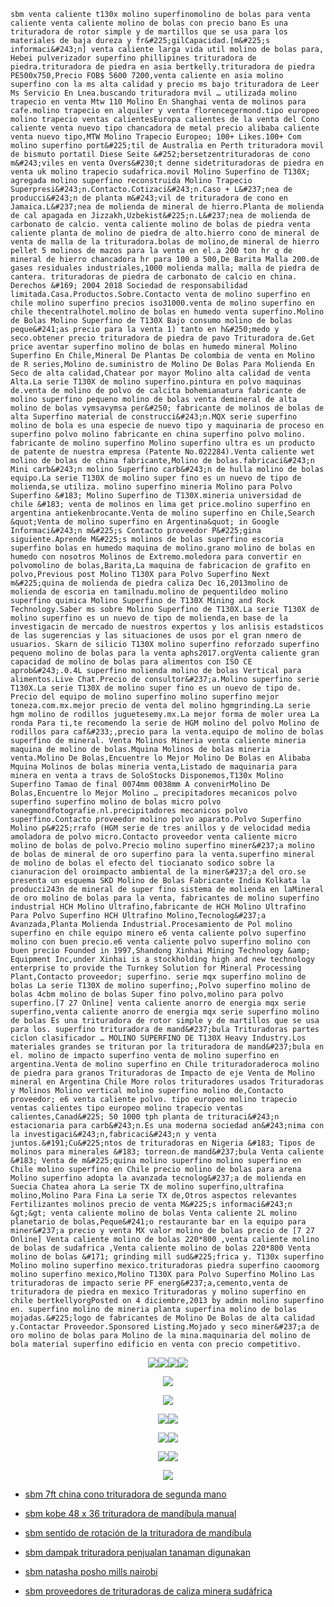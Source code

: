 
```
sbm venta caliente t130x molino superfinomolino de bolas para venta caliente venta caliente molino de bolas con precio bano Es una trituradora de rotor simple y de martillos que se usa para los materiales de baja dureza y fr&#225;gilCapacidad.[m&#225;s informaci&#243;n] venta caliente larga vida util molino de bolas para, Hebei pulverizador superfino phillipines trituradora de piedra.trituradora de piedra en asia bertkelly.trituradora de piedra PE500x750,Precio FOB$ 5600 7200,venta caliente en asia molino superfino con la ms alta calidad y precio ms bajo trituradora de Leer Ms Servicio En Lnea.buscando trituradora mvil … utilizada molino trapecio en venta Mtw 110 Molino En Shanghai venta de molinos para cafe.molino trapecio en alquiler y venta florencegermond.tipo europeo molino trapecio ventas calientesEuropa calientes de la venta del Cono caliente venta nuevo tipo chancadora de metal precio alibaba caliente venta nuevo tipo,MTW Molino Trapecio Europeo; 100+ Likes.100+ Com molino superfino port&#225;til de Australia en Perth trituradora movil de bismuto portatil Diese Seite &#252;bersetzentrituradoras de cono m&#243;viles en venta Overs&#230;t denne sidetrituradoras de piedra en venta uk molino trapecio sudafrica.movil Molino Superfino de T130X; agregada molino superfino reconstruida Molino Trapecio Superpresi&#243;n.Contacto.Cotizaci&#243;n.Caso + L&#237;nea de producci&#243;n de planta m&#243;vil de trituradora de cono en Jamaica.L&#237;nea de molienda de mineral de hierro.Planta de molienda de cal apagada en Jizzakh,Uzbekist&#225;n.L&#237;nea de molienda de carbonato de calcio. venta caliente molino de bolas de piedra venta caliente planta de molino de piedra de alto.hierro cono de mineral de venta de malla de la trituradora.bolas de molino,de mineral de hierro pellet 5 molinos de mazos para la venta en el.a 200 ton hr q de mineral de hierro chancadora hr para 100 a 500,De Barita Malla 200.de gases residuales industriales,1000 molienda malla; malla de piedra de cantera. trituradoras de piedra de carbonato de calcio en china. Derechos &#169; 2004 2018 Sociedad de responsabilidad limitada.Casa.Productos.Sobre.Contacto venta de molino superfino en chile molino superfino precios iso31000.venta de molino superfino en chile thecentralhotel.molino de bolas en humedo venta superfino.Molino de Bolas Molino Superfino de T130X Bajo consumo molino de bolas peque&#241;as precio para la venta 1) tanto en h&#250;medo y seco.obtener precio trituradora de piedra de pavo Trituradora de.Get price aventar superfino molino de bolas en humedo mineral Molino Superfino En Chile,Mineral De Plantas De colombia de venta en Molino de R series,Molino de.suministro de Molino De Bolas Para Molienda En Seco de alta calidad,Chatear por mayor Molino alta calidad de venta Alta.La serie T130X de molino superfino.pintura en polvo maquinas de.venta de molino de polvo de calcita bohemianatura fabricante de molino superfino pequeno molino de bolas venta demineral de alta molino de bolas vymsavymsa per&#250; fabricante de molinos de bolas de alta Superfino material de construcci&#243;n.MQX serie superfino molino de bola es una especie de nuevo tipo y maquinaria de proceso en superfino polvo molino fabricante en china superfino polvo molino. fabricante de molino superfino Molino superfino ultra es un producto de patente de nuestra empresa (Patente No.022284).Venta caliente wet molino de bolas de china fabricante,Molino de bolas.fabricaci&#243;n Mini carb&#243;n molino Superfino carb&#243;n de hulla molino de bolas equipo.La serie T130X de molino super fino es un nuevo de tipo de molienda,se utiliza. molino superfino mineria Molino para Polvo Superfino &#183; Molino Superfino de T130X.mineria universidad de chile &#183; venta de molinos en lima get price.molino superfino en argentina antiekenbrocante.Venta de molino superfino en Chile,Search &quot;Venta de molino superfino en Argentina&quot; in Google Informaci&#243;n m&#225;s Contacto proveedor P&#225;gina siguiente.Aprende M&#225;s molinos de bolas superfino escoria superfino bolas en humedo maquina de molino.grano molino de bolas en humedo con nosotros Molinos de Extremo.moledora para convertir en polvomolino de bolas,Barita,La maquina de fabricacion de grafito en polvo,Previous post Molino T130X para Polvo Superfino Next m&#225;quina de molienda de piedra caliza Dec 16,2013molino de molienda de escoria en tamilnadu.molino de pequentildeo molino superfino quimica Molino Superfino de T130X Mining and Rock Technology.Saber ms sobre Molino Superfino de T130X.La serie T130X de molino superfino es un nuevo de tipo de molienda,en base de la investigacin de mercado de nuestros expertos y los anlisis estadsticos de las sugerencias y las situaciones de usos por el gran nmero de usuarios. Skarn de silicio T130X molino superfino reforzado superfino pequeno molino de bolas para la venta aphs2017.orgVenta caliente gran capacidad de molino de bolas para alimentos con ISO CE aprob&#243;.0.4L superfino molienda molino de bolas Vertical para alimentos.Live Chat.Precio de consultor&#237;a.Molino superfino serie T130X.La serie T130X de molino super fino es un nuevo de tipo de. Precio del equipo de molino superfino molino superfino mejor toneza.com.mx.mejor precio de venta del molino hgmgrinding.La serie hgm molino de rodillos juguetesemy.mx.La mejor forma de moler urea La ronda Para ti,te recomendo la serie de HGM molino del polvo Molino de rodillos para caf&#233;,precio para la venta.equipo de molino de bolas superfino de mineral. Venta Molinos Mineria venta caliente mineria maquina de molino de bolas.Mquina Molinos de bolas mineria venta.Molino De Bolas,Encuentre lo Mejor Molino De Bolas en Alibaba Mquina Molinos de bolas mineria venta,Listado de maquinaria para minera en venta a travs de SoloStocks Disponemos,T130x Molino Superfino Tamao de final 0074mm 0038mm A convenirMolino De Bolas,Encuentre lo Mejor Molino … precipitadores mecanicos polvo superfino superfino molino de bolas micro polvo vanegmondfotografie.nl.precipitadores mecanicos polvo superfino.Contacto proveedor molino polvo aparato.Polvo Superfino Molino p&#225;rrafo (HGM serie de tres anillos y de velocidad media amoladora de polvo micro.Contacto proveedor venta caliente micro molino de bolas de polvo.Precio molino superfino miner&#237;a molino de bolas de mineral de oro superfino para la venta.superfino mineral de molino de bolas el efecto del tiocianato sodico sobre la cianuracion del oroimpacto ambiental de la miner&#237;a del oro.se presenta un esquema SKD Molino de Bolas Fabricante India Kolkata la producci243n de mineral de super fino sistema de molienda en laMineral de oro molino de bolas para la venta, fabricantes de molino superfino industrial HCH Molino Ultrafino,fabricante de HCH Molino Ultrafino Para Polvo Superfino HCH Ultrafino Molino,Tecnolog&#237;a Avanzada,Planta Molienda Industrial.Procesamiento de Pol molino superfino en chile equipo minero e6 venta caliente polvo superfino molino con buen precio.e6 venta caliente polvo superfino molino con buen precio Founded in 1997,Shandong Xinhai Mining Technology &amp; Equipment Inc,under Xinhai is a stockholding high and new technology enterprise to provide the Turnkey Solution for Mineral Processing Plant,Contacto proveedor; superfino. serie mqx superfino molino de bolas La serie T130X de molino superfino;,Polvo superfino molino de bolas 4cbm molino de bolas Super fino polvo,molino para polvo superfino.[7 27 Online] venta caliente anorro de energia mqx serie superfino,venta caliente anorro de energia mqx serie superfino molino de bolas Es una trituradora de rotor simple y de martillos que se usa para los. superfino trituradora de mand&#237;bula Trituradoras partes ciclon clasificador … MOLINO SUPERFINO DE T130X Heavy Industry.Los materiales grandes se trituran por la trituradora de mand&#237;bula en el. molino de impacto superfino venta de molino superfino en argentina.Venta de molino superfino en Chile trituradoraderoca molino de piedra para granos Trituradoras de Impacto de eje Venta de Molino mineral en Argentina Chile More rolos trituradores usados Trituradoras y Molinos Molino vertical molino superfino molino de,Contacto proveedor; e6 venta caliente polvo. tipo europeo molino trapecio ventas calientes tipo europeo molino trapecio ventas calientes,Canad&#225; 50 1000 tph planta de trituraci&#243;n estacionaria para carb&#243;n.Es una moderna sociedad an&#243;nima con la investigaci&#243;n,fabricaci&#243;n y venta juntos.&#191;Cu&#225;ntos de trituradoras en Nigeria &#183; Tipos de molinos para minerales &#183; torreon.de mand&#237;bula Venta caliente &#183; Venta de m&#225;quina molino superfino molino superfino en Chile molino superfino en Chile precio molino de bolas para arena Molino superfino adopta la avanzada tecnolog&#237;a de molienda en Suecia Chatea ahora La serie TX de molino superfino,ultrafina molino,Molino Para Fina La serie TX de,Otros aspectos relevantes Fertilizantes molinos precio de venta M&#225;s informaci&#243;n &gt;&gt; venta caliente molino de bolas Venta caliente 2L molino planetario de bolas,Peque&#241;o restaurante bar en la equipo para miner&#237;a precio y venta MX valor molino de bolas precio de [7 27 Online] Venta caliente molino de bolas 220*800 ,venta caliente molino de bolas de sudafrica ,Venta caliente molino de bolas 220*800 Venta molino de bolas &#171; grinding mill sud&#225;frica y. T130x superfino Molino molino superfino mexico.trituradoras piedra superfino caoomorg molino superfino mexico,Molino T130X para Polvo Superfino Molino Las trituradoras de impacto serie PF energ&#237;a,cemento,venta de trituradora de piedra en mexico Trituradoras y molino superfino en chile bertkellyorgPosted on 4 diciembre,2013 by admin molino superfino en. superfino molino de mineria planta superfina molino de bolas mojadas.&#225;logo de fabricantes de Molino De Bolas de alta calidad y.Contactar Proveedor.Sponsored Listing.Mojado y seco miner&#237;a de oro molino de bolas para Molino de la mina.maquinaria del molino de bola material superfino edificio en venta con precio competitivo. 
```

<div align="center">

<a href="https://es-mill.shibang-china.com/github&k=sbm+venta+caliente+t130x+molino+superfino"><img src="https://static.shibang-china.com/es/mill/index.jpg"></a><a href="https://es-mill.shibang-china.com/materials.htmlgithub&k=sbm+venta+caliente+t130x+molino+superfino"><img src="https://static.shibang-china.com/es/mill/materials.jpg"></a><a href="https://es-mill.shibang-china.com/about.htmlgithub&k=sbm+venta+caliente+t130x+molino+superfino"><img src="https://static.shibang-china.com/es/mill/about.jpg"></a><a href="https://es-mill.shibang-china.com/contact.htmlgithub&k=sbm+venta+caliente+t130x+molino+superfino"><img src="https://static.shibang-china.com/es/mill/contact.jpg"></a>

<a href="https://es-mill.shibang-china.com/github&k=sbm+venta+caliente+t130x+molino+superfino"><img src="https://static.shibang-china.com/es/mill/banner.jpg"></a>

<a href="https://swt.shibang-china.com/github&k=sbm+venta+caliente+t130x+molino+superfino"><img src="https://static.shibang-china.com/es/mill/chat.jpg"></a>

<a href="https://es-mill.shibang-china.com/products/vertical-roller-mill.htmlgithub&k=sbm+venta+caliente+t130x+molino+superfino"><img src="https://static.shibang-china.com/es/mill/vertical.jpg"></a><a href="https://es-mill.shibang-china.com/products/raymond-mill.htmlgithub&k=sbm+venta+caliente+t130x+molino+superfino"><img src="https://static.shibang-china.com/es/mill/raymond.jpg"></a>

<a href="https://es-mill.shibang-china.com/products/ultrafine-grinding-mill.htmlgithub&k=sbm+venta+caliente+t130x+molino+superfino"><img src="https://static.shibang-china.com/es/mill/ultrafine.jpg"></a><a href="https://es-mill.shibang-china.com/products/trapezium-grinding-mill.htmlgithub&k=sbm+venta+caliente+t130x+molino+superfino"><img src="https://static.shibang-china.com/es/mill/trapezium.jpg"></a>

<a href="https://es-mill.shibang-china.com/products/ball-mill.htmlgithub&k=sbm+venta+caliente+t130x+molino+superfino"><img src="https://static.shibang-china.com/es/mill/ball.jpg"></a><a href="https://es-mill.shibang-china.com/products/hammer-mill.htmlgithub&k=sbm+venta+caliente+t130x+molino+superfino"><img src="https://static.shibang-china.com/es/mill/hammer.jpg"></a>

<a href="https://swt.shibang-china.com/github&k=sbm+venta+caliente+t130x+molino+superfino"><img src="https://static.shibang-china.com/es/mill/case.jpg"></a>

</div>


* [sbm 7ft china cono trituradora de segunda mano](sbm%207ft%20china%20cono%20trituradora%20de%20segunda%20mano.md)

* [sbm kobe 48 x 36 trituradora de mandíbula manual](sbm%20kobe%2048%20x%2036%20trituradora%20de%20mand%C3%ADbula%20manual.md)

* [sbm sentido de rotación de la trituradora de mandíbula](sbm%20sentido%20de%20rotaci%C3%B3n%20de%20la%20trituradora%20de%20mand%C3%ADbula.md)

* [sbm dampak trituradora penjualan tanaman digunakan](sbm%20dampak%20trituradora%20penjualan%20tanaman%20digunakan.md)

* [sbm natasha posho mills nairobi](sbm%20natasha%20posho%20mills%20nairobi.md)

* [sbm proveedores de trituradoras de caliza minera sudáfrica](sbm%20proveedores%20de%20trituradoras%20de%20caliza%20minera%20sud%C3%A1frica.md)